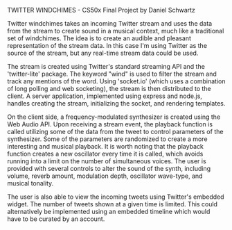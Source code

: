 TWITTER WINDCHIMES - CS50x Final Project
by Daniel Schwartz

Twitter windchimes takes an incoming Twitter stream and uses the data from the stream to create sound in a musical context, much like a traditional set of windchimes.  The idea is to create an audible and pleasant representation of the stream data.  In this case I'm using Twitter as the source of the stream, but any real-time stream data could be used.

The stream is created using Twitter's standard streaming API and the 'twitter-lite' package.  The keyword "wind" is used to filter the stream and track any mentions of the word.  Using 'socket.io' (which uses a combination of long polling and web socketing), the stream is then distributed to the client.  A server application, implemented using express and node.js, handles creating the stream, initializing the socket, and rendering templates.

On the client side, a frequency-modulated synthesizer is created using the Web Audio API.  Upon receiving a stream event, the playback function is called utilizing some of the data from the tweet to control parameters of the synthesizer.  Some of the parameters are randomized to create a more interesting and musical playback.  It is worth noting that the playback function creates a new oscillator every time it is called, which avoids running into a limit on the number of simultaneous voices.  The user is provided with several controls to alter the sound of the synth, including volume, reverb amount, modulation depth, oscillator wave-type, and musical tonality.  

The user is also able to view the incoming tweets using Twitter's embedded widget.  The number of tweets shown at a given time is limited.  This could alternatively be implemented using an embedded timeline which would have to be curated by an account.
